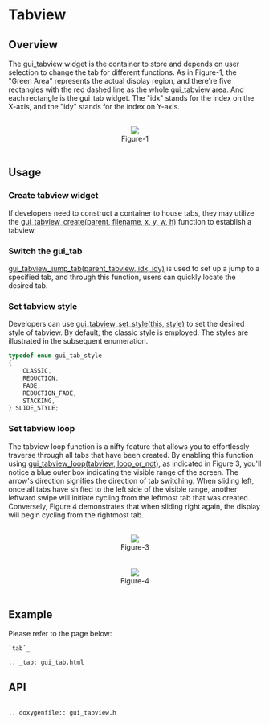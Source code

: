 # Tabview

## Overview
The gui_tabview widget is the container to store and depends on user selection to change the tab for different functions. As in Figure-1, the "Green Area" represents the actual display region, and there're five rectangles with the red dashed line as the whole gui_tabview area. And each rectangle is the gui_tab widget. The "idx" stands for the index on the X-axis, and the "idy" stands for the index on Y-axis.

<br>
<center><img src="https://foruda.gitee.com/images/1700117108278339023/652a6a38_10641540.png" /></center>
<center>Figure-1</center>
<br>

## Usage

### Create tabview widget
If developers need to construct a container to house tabs, they may utilize the [gui_tabview_create(parent, filename, x, y, w, h)](#gui_tabview_create) function to establish a tabview.

### Switch the gui_tab

[gui_tabview_jump_tab(parent_tabview, idx, idy)](#gui_tabview_create ) is used to set up a jump to a specified tab, and through this function, users can quickly locate the desired tab.

### Set tabview style
Developers can use [gui_tabview_set_style(this, style)](#gui_tabview_create) to set the desired style of tabview. By default, the classic style is employed. The styles are illustrated in the subsequent enumeration.

```c
typedef enum gui_tab_style
{
    CLASSIC,
    REDUCTION,
    FADE,
    REDUCTION_FADE,
    STACKING,
} SLIDE_STYLE;
```

### Set tabview loop
The tabview loop function is a nifty feature that allows you to effortlessly traverse through all tabs that have been created. By enabling this function using [gui_tabview_loop(tabview, loop_or_not)](#gui_tabview_create), as indicated in Figure 3, you'll notice a blue outer box indicating the visible range of the screen. The arrow's direction signifies the direction of tab switching. When sliding left, once all tabs have shifted to the left side of the visible range, another leftward swipe will initiate cycling from the leftmost tab that was created. Conversely, Figure 4 demonstrates that when sliding right again, the display will begin cycling from the rightmost tab.

<br>
<center><img src="https://foruda.gitee.com/images/1707118586546869079/2d4816ec_10641540.png" /></center>
<center>Figure-3</center>
<br>

<br>
<center><img src="https://foruda.gitee.com/images/1707118609354334424/c6a664b2_10641540.png" /></center>
<center>Figure-4</center>
<br>

## Example

Please refer to the page below:

```eval_rst
`tab`_

.. _tab: gui_tab.html

```

<span id="gui_tabview_create">

## API

</span>

```eval_rst

.. doxygenfile:: gui_tabview.h

```
